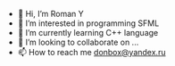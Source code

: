 - 👋 Hi, I’m Roman Y
- 👀 I’m interested in programming SFML
- 🌱 I’m currently learning C++ language
- 💞️ I’m looking to collaborate on ...
- 📫 How to reach me donbox@yandex.ru

<!---
DonBoxGit/DonBoxGit is a ✨ special ✨ repository because its `README.md` (this file) appears on your GitHub profile.
You can click the Preview link to take a look at your changes.
--->
